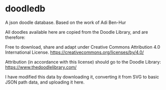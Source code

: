 # doodledb
A json doodle database. Based on the work of Adi Ben-Hur

All doodles available here are copied from the Doodle Library, and are therefore:

Free to download, share and adapt under Creative Commons Attribution 4.0 International License.
https://creativecommons.org/licenses/by/4.0/

Attribution (in accordance with this license) should go to the Doodle Library:
https://www.thedoodlelibrary.com/

I have modified this data by downloading it, converting it from SVG to basic JSON path data, and uploading it here.
